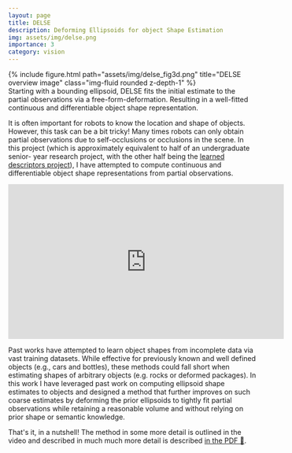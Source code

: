 ```yaml
---
layout: page
title: DELSE
description: Deforming Ellipsoids for object Shape Estimation
img: assets/img/delse.png
importance: 3
category: vision
---
```



<div class="row">
    <div class="col-sm mt-3 mt-md-0">
        {% include figure.html path="assets/img/delse_fig3d.png" title="DELSE overview image" class="img-fluid rounded z-depth-1" %}
    </div>
</div>
<div class="caption">
    Starting with a bounding ellipsoid, DELSE fits the initial estimate to the partial observations via a free-form-deformation. Resulting in a well-fitted continuous and differentiable object shape representation.
</div>

It is often important for robots to know the location and shape of objects. However, this task can be a bit tricky! Many times robots can only obtain partial observations due to self-occlusions or occlusions in the scene. In this project (which is approximately equivalent to half of an undergraduate senior- year research project, with the other half being the [learned descriptors project](https://groups.csail.mit.edu/rrg/papers/shaoul_liu_ok_iros21_submission.pdf)), I have attempted to compute continuous and differentiable object shape representations from partial observations.

<iframe width="560" height="315" src="https://www.youtube.com/embed/4SWVREjLXW4" title="YouTube video player" frameborder="0" allow="accelerometer; autoplay; clipboard-write; encrypted-media; gyroscope; picture-in-picture; web-share" allowfullscreen></iframe>

Past works have attempted to learn object shapes from incomplete data via vast training datasets. While effective for previously known and well defined objects (e.g., cars and bottles), these methods could fall short when estimating shapes of arbitrary objects (e.g. rocks or deformed packages). In this work I have leveraged past work on computing ellipsoid shape estimates to objects and designed a method that further improves on such coarse estimates by deforming the prior ellipsoids to tightly fit partial observations while retaining a reasonable volume and without relying on prior shape or semantic knowledge.

That's it, in a nutshell!  The method in some more detail is outlined in the video and described in much much more detail is described [in the PDF 🤖](/assets/pdf/shaoul2021deforming.pdf).


<!-- [googleapps domain="drive" dir="file/d/1oCYbFPSyqKZVOFY3h2OM2I9ELgc7y0ck/preview" query="" width="640" height="480" /] -->